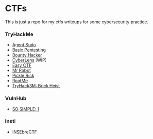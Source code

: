 # CTFs

This is just a repo for my ctfs writeups for some cybersecurity practice.

### TryHackMe

  * [Agent Sudo](./TryHackMe/AgentSudo/agentSudo.md)
  * [Basic Pentesting](./TryHackMe/BasicPentesting/basicPentesting.md)
  * [Bounty Hacker](./TryHackMe/BountyHacker/bountyhacker.md)
  * [CyberLens](./TryHackMe/CyberLens/cyberlens.md) (WIP)
  * [Easy CTF](./TryHackMe/EasyCTF/easyctf.md)
  * [Mr Robot](./TryHackMe/MrRobot/mrrobot.md)
  * [Pickle Rick](./TryHackMe/PickleRick/picklerick.md)
  * [RootMe](./TryHackMe/RootMe/rootme.md)
  * [TryHack3M: Brick Heist](./TryHackMe/TryHack3M_BricksHeist/brickHeist.md)
 

### VulnHub

  * [SO SIMPLE: 1](./VulnHub/SoSimple1/SoSimple1.md)

### Insti

  * [INSEbreCTF](./Insti/INSEbreCTF/INSEbreCTF.md)
